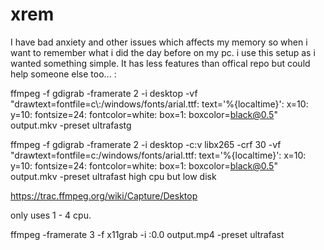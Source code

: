# xrem
I have bad anxiety and other issues which affects my memory so when i want to remember what i did the day before on my pc. i use this setup as i wanted something simple. It has less features than offical repo but could help someone else too... :



ffmpeg -f gdigrab -framerate 2 -i desktop -vf "drawtext=fontfile=c\\:/windows/fonts/arial.ttf: text='%{localtime}': x=10: y=10: fontsize=24: fontcolor=white: box=1: boxcolor=black@0.5" output.mkv -preset ultrafastg

ffmpeg -f gdigrab -framerate 2 -i desktop -c:v libx265 -crf 30 -vf "drawtext=fontfile=c\:/windows/fonts/arial.ttf: text='%{localtime}': x=10: y=10: fontsize=24: fontcolor=white: box=1: boxcolor=black@0.5" output.mkv -preset ultrafast
high cpu but low disk

https://trac.ffmpeg.org/wiki/Capture/Desktop

only uses 1 - 4 cpu.



ffmpeg -framerate 3 -f x11grab -i :0.0 output.mp4 -preset ultrafast
